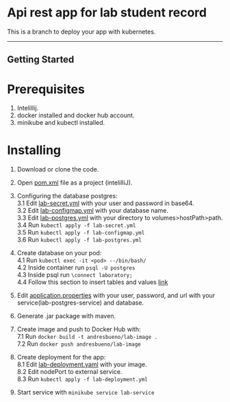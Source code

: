 # Api rest app for lab student record
This is a branch to deploy your app with kubernetes.

---

## Getting Started

# Prerequisites
1. Intelillij.
2. docker installed and docker hub account.
3. minikube and kubectl installed.

# Installing
1. Download or clone the code.
2. Open [pom.xml](https://github.com/josebuenogar1/laboratoryStudents/blob/kubernetes/pom.xml) file as a project (intelilliJ).
   
3. Configuring the database postgres: </br>
   3.1 Edit [lab-secret.yml](https://github.com/josebuenogar1/laboratoryStudents/blob/kubernetes/kubernetes-files/lab-secret.yml) with your user and password in base64. </br>
   3.2 Edit [lab-configmap.yml](https://github.com/josebuenogar1/laboratoryStudents/blob/kubernetes/kubernetes-files/lab-configmap.yml) with your database name. </br>
   3.3 Edit [lab-postgres.yml](https://github.com/josebuenogar1/laboratoryStudents/blob/kubernetes/kubernetes-files/lab-postgres.yml) with your directory to volumes>hostPath>path. </br>
   3.4 Run ```kubectl apply -f lab-secret.yml``` </br>
   3.5 Run ```kubectl apply -f lab-configmap.yml```  </br>
   3.6 Run ```kubectl apply -f lab-postgres.yml``` </br>
   
4. Create database on your pod: </br>
   4.1 Run ```kubectl exec -it <pod> --/bin/bash/``` </br>
   4.2 Inside container run ```psql -U postgres``` </br>
   4.3 Inside psql run ```\connect laboratory;``` </br>
   4.4 Follow this section to insert tables and values [link](https://github.com/josebuenogar1/laboratoryStudents/blob/main/README.md#create-tables) </br> 
   
5. Edit [application.properties](https://github.com/josebuenogar1/laboratoryStudents/blob/kubernetes/src/main/resources/application.properties) with your user, password, and url with your service(lab-postgres-service) and database. 
   
6. Generate .jar package with maven.
   
7. Create image and push to Docker Hub with: </br>
   7.1 Run ```docker build -t andresbueno/lab-image .``` </br>
   7.2 Run ```docker push andresbueno/lab-image``` </br>
   
8. Create deployment for the app: </br>
   8.1 Edit [lab-deployment.yaml](https://github.com/josebuenogar1/laboratoryStudents/blob/kubernetes/kubernetes-files/lab-deployment.yml) with your image. </br> 
   8.2 Edit nodePort to external service. </br>
   8.3 Run ```kubectl apply -f lab-deployment.yml``` </br>
   
9. Start service with ```minikube service lab-service``` 

